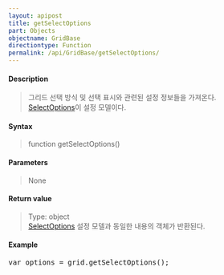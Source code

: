 ```yaml
---
layout: apipost
title: getSelectOptions
part: Objects
objectname: GridBase
directiontype: Function
permalink: /api/GridBase/getSelectOptions/
---
```



#### Description

> 그리드 선택 방식 및 선택 표시와 관련된 설정 정보들을 가져온다. [SelectOptions](/api/types/SelectOptions/)이 설정 모델이다.

#### Syntax

> function getSelectOptions()

#### Parameters

> None

#### Return value

> Type: object  
> [SelectOptions](/api/types/SelectOptions/) 설정 모델과 동일한 내용의 객체가 반환된다.

#### Example

<pre class="prettyprint">
var options = grid.getSelectOptions();
</pre>

